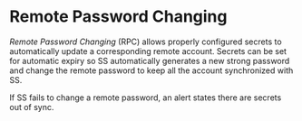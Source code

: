[title]: # (Remote Password Changing)
[tags]: # (Remote Password Changing)
[priority]: # (1100)

# Remote Password Changing

_Remote Password Changing_ (RPC) allows properly configured secrets to automatically update a corresponding remote account. Secrets can be set for automatic expiry so SS automatically generates a new strong password and change the remote password to keep all the account synchronized with SS.

If SS fails to change a remote password, an alert states there are secrets out of sync.
